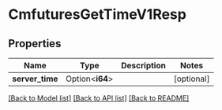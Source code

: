 # CmfuturesGetTimeV1Resp

## Properties

Name | Type | Description | Notes
------------ | ------------- | ------------- | -------------
**server_time** | Option<**i64**> |  | [optional]

[[Back to Model list]](../README.md#documentation-for-models) [[Back to API list]](../README.md#documentation-for-api-endpoints) [[Back to README]](../README.md)


